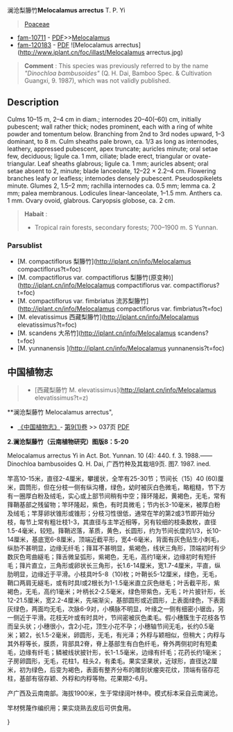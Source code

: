 澜沧梨籐竹**Melocalamus arrectus** T. P. Yi

> [Poaceae](http://iplant.cn/info/Poaceae?t=foc)
* [fam-10711](http://www.iplant.cn/foc/fam/10711) - [PDF](http://www.iplant.cn/foc/pdf/Poaceae.pdf)>>[Melocalamus](http://iplant.cn/info/Melocalamus?t=foc)
* [fam-120183](http://www.iplant.cn/foc/fam/120183) - [PDF](http://www.iplant.cn/foc/pdf/Melocalamus.pdf)
![Melocalamus arrectus](http://www.iplant.cn/foc/illast/Melocalamus arrectus.jpg)

> **Comment** : 
> This species was previously referred to by the name *\"Dinochloa bambusoides\"* (Q. H. Dai, Bamboo Spec. & Cultivation Guangxi, 9. 1987), which was not validly published.

## Description

Culms 10–15 m, 2–4 cm in diam.; internodes 20–40(–60) cm, initially pubescent; wall rather thick; nodes prominent, each with a ring of white powder and tomentum below. Branching from 2nd to 3rd nodes upward, 1–3 dominant, to 8 m. Culm sheaths pale brown, ca. 1/3 as long as internodes, leathery, appressed pubescent, apex truncate; auricles minute; oral setae few, deciduous; ligule ca. 1 mm, ciliate; blade erect, triangular or ovate-triangular. Leaf sheaths glabrous; ligule ca. 1 mm; auricles absent; oral setae absent to 2, minute; blade lanceolate, 12–22 × 2.2–4 cm. Flowering branches leafy or leafless; internodes densely pubescent. Pseudospikelets minute. Glumes 2, 1.5–2 mm; rachilla internodes ca. 0.5 mm; lemma ca. 2 mm; palea membranous. Lodicules linear-lanceolate, 1–1.5 mm. Anthers ca. 1 mm. Ovary ovoid, glabrous. Caryopsis globose, ca. 2 cm.

> **Habait** : 
>* Tropical rain forests, secondary forests; 700–1900 m. S Yunnan.


### Parsublist

* [M.  compactiflorus  梨籐竹](http://iplant.cn/info/Melocalamus compactiflorus?t=foc)
* [M.  compactiflorus var. compactiflorus  梨籐竹(原变种)](http://iplant.cn/info/Melocalamus compactiflorus var. compactiflorus?t=foc)
* [M.  compactiflorus var. fimbriatus  流苏梨籐竹](http://iplant.cn/info/Melocalamus compactiflorus var. fimbriatus?t=foc)
* [M.  elevatissimus  西藏梨籐竹](http://iplant.cn/info/Melocalamus elevatissimus?t=foc)
* [M.  scandens  大吊竹](http://iplant.cn/info/Melocalamus scandens?t=foc)
* [M.  yunnanensis  ](http://iplant.cn/info/Melocalamus yunnanensis?t=foc)

## 中国植物志

> * [西藏梨藤竹  M.  elevatissimus](http://iplant.cn/info/Melocalamus elevatissimus?t=z)

**澜沧梨藤竹 Melocalamus arrectus",

* [《中国植物志》](http://www.iplant.cn/frps)- [第9(1)卷](http://www.iplant.cn/frps/vol/9(1)) >> 037页 [PDF](http://www.iplant.cn/frps/pdf/9(1)/037.pdf)

**2.澜沧梨藤竹（云南植物研究）图版8：5-20**

Melocalamus arrectus Yi in Act. Bot. Yunnan. 10 (4): 440. f. 3. 1988.——Dinochloa bambusoides Q. H. Dai, 广西竹种及其栽培9页. 图7. 1987. ined.

竿高10-15米，直径2-4厘米，攀援状，全竿有25-30节；节间长（15）40 (60)厘米，圆筒形，但在分枝一侧有纵沟槽，绿色，幼时被灰白色微毛，略粗糙，节下方有一圈厚白粉及绒毛，实心或上部节间稍有中空；箨环隆起，黄褐色，无毛，常有箨鞘基部之残留物；竿环隆起，紫色，有时具微毛；节内长3-10毫米，被厚白粉及绒毛；竿芽卵状锥形或锥形；分枝习性很低，通常在竿的第2或3节即开始分枝，每节上常有粗壮枝1-3，其直径与主竿近相等，另有较细的枝条数枚，直径1.5-4毫米，较短。箨鞘迟落，革质，黄色，长圆形，约为节间长度的1/3，长10-14厘米，基底宽6-8厘米，顶端近截平形，宽4-6毫米，背面有灰色贴生小刺毛，纵肋不甚明显，边缘无纤毛；箨耳不甚明显，紫褐色，线状三角形，顶端初时有少数灰色弯曲繸毛；箨舌微呈弧形，紫褐色，无毛，高约1毫米，边缘初时有短纤毛；箨片直立，三角形或卵状长三角形，长1.6-14厘米，宽1.7-4厘米，平直，纵肋明显，边缘近于平滑。小枝具叶5-8（10)枚；叶鞘长5-12厘米，绿色，无毛，鞘口两肩无繸毛，或有时具I或2根长为1-1.5毫米直立灰色继毛；叶舌截平形，紫褐色，无毛，高约1毫米；叶柄长2-2.5毫米，绿色带紫色，无毛；叶片披针形，长12-21.5厘米，宽2.2-4厘米，先端渐尖，基部圆形或近圆形，上表面绿色，下表面灰绿色，两面均无毛，次脉6-9对，小横脉不明显，叶缘之一侧有细密小锯齿，另一侧近于平滑。花枝无叶或有时具叶，节间密被灰色柔毛。假小穗簇生于花枝各节而呈头状；小穗很小，含2小花，顶生小花不孕；小穗轴节间无毛，长约0.5毫米；颖2，长1.5-2毫米，卵圆形，无毛，有光泽；外稃与颖相似，但稍大；内稃与其外稃等长，膜质，背部具2脊，脊上基部生有白色纤毛，脊外两侧初时有短柔毛，边缘有纤毛；鳞被线状披针形，长1-1.5毫米，边缘有纤毛；花药长约1毫米；子房卵圆形，无毛，花柱1，柱头2，有柔毛。果实坚果状，近球形，直径达2厘米，初为绿色，后变为褐色，表面有整齐分布的雕刻状瘤突花纹，顶端有宿存花柱，基部有宿存颖、外稃和内稃等物。花果期2-6月。

产广西及云南南部。海拔1900米，生于常绿阔叶林中。模式标本采自云南澜沧。

竿材劈蔑作编织用；果实烧熟去皮后可供食用。


}